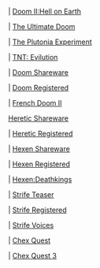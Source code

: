 
| [Doom II:Hell on Earth](doom2.7z)


| [The Ultimate Doom](doomu.7z) 


| [The Plutonia Experiment](plutonia.7z) 


| [TNT: Evilution](tnt.7z) 


| [Doom Shareware](doom1.7z) 


| [Doom Registered](doom.7z) 


| [ French Doom II](doom2f.7z) 


[ Heretic Shareware](heretic1.7z) 


| [Heretic Registered](heretic.7z)


| [Hexen Shareware](hexendemo.7z) 


| [Hexen Registered](hexen.7z) 


| [Hexen:Deathkings](hexdd.7z)


| [Strife Teaser](strife0.7z) 


| [Strife Registered](strife1.7z)


| [Strife Voices](voices.7z)


| [Chex Quest](chex.7z) 


| [Chex Quest 3](chex3.7z)
